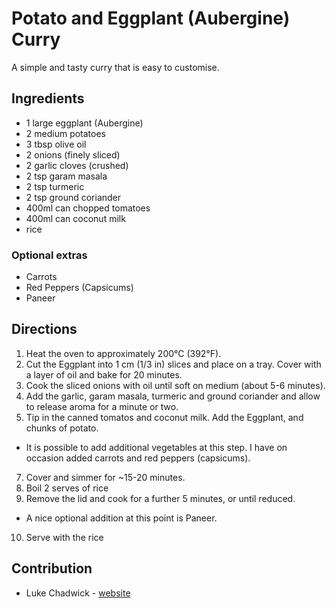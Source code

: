 # Potato and Eggplant (Aubergine) Curry

A simple and tasty curry that is easy to customise.

## Ingredients

- 1 large eggplant (Aubergine)
- 2 medium potatoes
- 3 tbsp olive oil
- 2 onions (finely sliced)
- 2 garlic cloves (crushed)
- 2 tsp garam masala
- 2 tsp turmeric
- 2 tsp ground coriander
- 400ml can chopped tomatoes
- 400ml can coconut milk
- rice

### Optional extras
- Carrots
- Red Peppers (Capsicums)
- Paneer

## Directions

1. Heat the oven to approximately 200°C (392°F). 
2. Cut the Eggplant into 1 cm (1/3 in) slices and place on a tray. Cover with a layer of oil and bake for 20 minutes.
3. Cook the sliced onions with oil until soft on medium (about 5-6 minutes).
4. Add the garlic, garam masala, turmeric and ground coriander and allow to release aroma for a minute or two.
5. Tip in the canned tomatos and coconut milk. Add the Eggplant, and chunks of potato.
  - It is possible to add additional vegetables at this step. I have on occasion added carrots and red peppers (capsicums).
7. Cover and simmer for ~15-20 minutes. 
8. Boil 2 serves of rice
9. Remove the lid and cook for a further 5 minutes, or until reduced.
  - A nice optional addition at this point is Paneer.
10. Serve with the rice

## Contribution

- Luke Chadwick - [website](https://lukechadwick.com)
